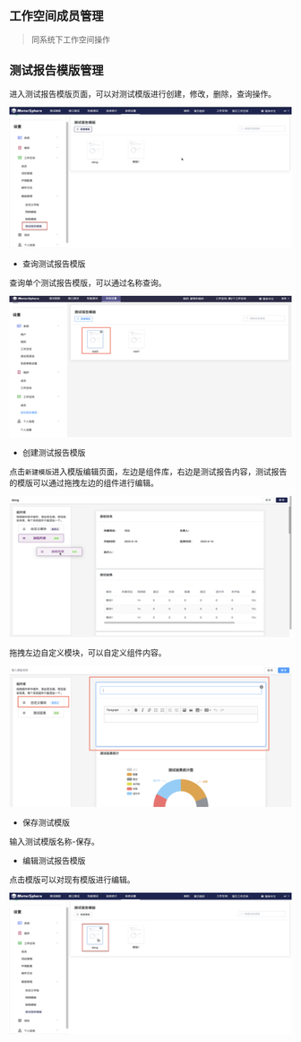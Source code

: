 ## 工作空间成员管理
>同系统下工作空间操作

## 测试报告模版管理

进入测试报告模版页面，可以对测试模版进行创建，修改，删除，查询操作。

![!测试报告模版管理](../../img/system_management/测试报告模版首页.png)


- 查询测试报告模版

查询单个测试报告模版，可以通过名称查询。

![!查询测试报告模版](../../img/system_management/查询测试模版.png)

- 创建测试报告模版

点击`新建模版`进入模版编辑页面，左边是组件库，右边是测试报告内容，测试报告的模版可以通过拖拽左边的组件进行编辑。

![!创建测试报告模版](../../img/system_management/工作空间下测试模版组件.png)

拖拽左边自定义模块，可以自定义组件内容。

![!创建测试报告模版](../../img/system_management/自定义组件.png)

- 保存测试模版

输入测试模版名称-保存。

- 编辑测试报告模版

点击模版可以对现有模版进行编辑。

![！编辑测试报告模版](../../img/system_management/编辑测试模版.png)




